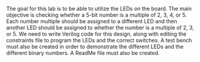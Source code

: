 The goal for this lab is to be able to utilize the LEDs on the board. The main objective is checking whether a 5-bit number is a multiple of 2, 3, 4, or 5. Each number multiple should be assigned to a different LED and then another LED should be assigned to whether the number is a multiple of 2, 3, or 5. We need to write Verilog code for this design, along with editing the constraints file to program the LEDs and the correct switches. A test bench must also be created in order to demonstrate the different LEDs and the different binary numbers. A ReadMe file must also be created.
